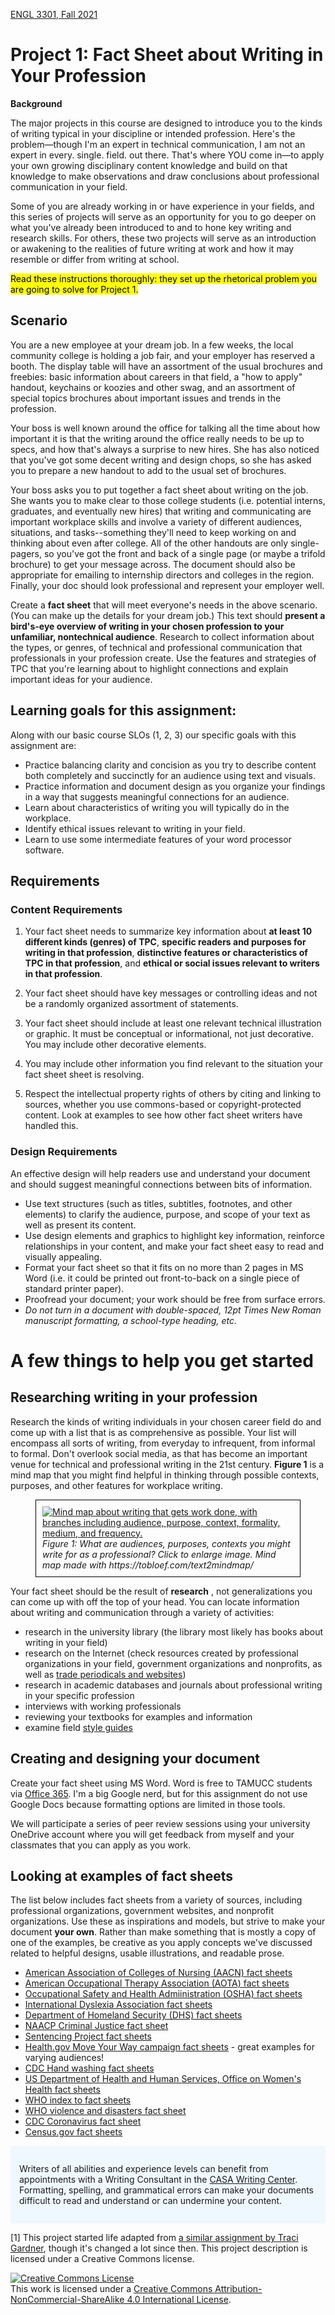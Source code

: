 [ENGL 3301, Fall 2021](index.html)

# Project 1: Fact Sheet about Writing in Your Profession

**Background**

The major projects in this course are designed to introduce you to the kinds of writing typical in your discipline or intended profession. Here's the problem&mdash;though I'm an expert in technical communication, I am not an expert in every. single. field. out there. That's where YOU come in&mdash;to apply your own growing disciplinary content knowledge and build on that knowledge to make observations and draw conclusions about professional communication in your field.

Some of you are already working in or have experience in your fields, and this series of projects will serve as an opportunity for you to go deeper on what you've already been introduced to and to hone key writing and research skills. For others, these two projects will serve as an introduction or awakening to the realities of future writing at work and how it may resemble or differ from writing at school.

<mark>Read these instructions thoroughly: they set up the rhetorical problem you are going to solve for Project 1.</mark>

## Scenario

You are a new employee at your dream job. In a few weeks, the local community college is holding a job fair, and your employer has reserved a booth. The display table will have an assortment of the usual brochures and freebies: basic information about careers in that field, a "how to apply" handout, keychains or koozies and other swag, and an assortment of special topics brochures about important issues and trends in the profession.

Your boss is well known around the office for talking all the time about how important it is that the writing around the office really needs to be up to specs, and how that's always a surprise to new hires. She has also noticed that you've got some decent writing and design chops, so she has asked you to prepare a new handout to add to the usual set of brochures.

Your boss asks you to put together a fact sheet about writing on the job. She wants you to make clear to those college students (i.e. potential interns, graduates, and eventually new hires) that writing and communicating are important workplace skills and involve a variety of different audiences, situations, and tasks--something they'll need to keep working on and thinking about even after college. All of the other handouts are only single-pagers, so you've got the front and back of a single page (or maybe a trifold brochure) to get your message across. The document should also be appropriate for emailing to internship directors and colleges in the region. Finally, your doc should look professional and represent your employer well.

Create a **fact sheet** that will meet everyone's needs in the above scenario. (You can make up the details for your dream job.) This text should **present a bird's-eye overview of writing in your chosen profession to your unfamiliar, nontechnical audience**. Research to collect information about the types, or genres, of technical and professional communication that professionals in your profession create. Use the features and strategies of TPC that you're learning about to highlight connections and explain important ideas for your audience.

## Learning goals for this assignment:

Along with our basic course SLOs (1, 2, 3) our specific goals with this assignment are:

- Practice balancing clarity and concision as you try to describe content both completely and succinctly for an audience using text and visuals.
- Practice information and document design as you organize your findings in a way that suggests meaningful connections for an audience.
- Learn about characteristics of writing you will typically do in the workplace.
- Identify ethical issues relevant to writing in your field.
- Learn to use some intermediate features of your word processor software.

## Requirements

### Content Requirements

1. Your fact sheet needs to summarize key information about **at least 10 different kinds (genres) of TPC**, **specific readers and purposes for writing in that profession**, **distinctive features or characteristics of TPC in that profession**, and **ethical or social issues relevant to writers in that profession**.

2. Your fact sheet should have key messages or controlling ideas and not be a randomly organized assortment of statements.

2. Your fact sheet should include at least one relevant technical illustration or graphic. It must be conceptual or informational, not just decorative. You may include other decorative elements.

3. You may include other information you find relevant to the situation your fact sheet sheet is resolving.

4. Respect the intellectual property rights of others by citing and linking to sources, whether you use commons-based or copyright-protected content. Look at examples to see how other fact sheet writers have handled this.

### Design Requirements

An effective design will help readers use and understand your document and should suggest meaningful connections between bits of information.

- Use text structures (such as titles, subtitles, footnotes, and other elements) to clarify the audience, purpose, and scope of your text as well as present its content.
- Use design elements and graphics to highlight key information, reinforce relationships in your content, and make your fact sheet easy to read and visually appealing.
- Format your fact sheet so that it fits on no more than 2 pages in MS Word (i.e. it could be printed out front-to-back on a single piece of standard printer paper).
- Proofread your document; your work should be free from surface errors.
- *Do not turn in a document with double-spaced, 12pt Times New Roman manuscript formatting, a school-type heading, etc.*

# A few things to help you get started

## Researching writing in your profession

Research the kinds of writing individuals in your chosen career field do and come up with a list that is as comprehensive as possible. Your list will encompass all sorts of writing, from everyday to infrequent, from informal to formal. Don&#39;t overlook social media, as that has become an important venue for technical and professional writing in the 21st century. **Figure 1** is a mind map that you might find helpful in thinking through possible contexts, purposes, and other features for workplace writing.

<figure style="border:1px black solid; padding: 2%;">
<a href="https://cdmandrews.github.io/3301/weekly/media/writing-work.png"><img src="weekly/media/writing-work.png" alt="Mind map about writing that gets work done, with branches including audience, purpose, context, formality, medium, and frequency."/></a>
<figcaption><i>Figure 1: What are audiences, purposes, contexts you might write for as a professional? Click to enlarge image. Mind map made with https://tobloef.com/text2mindmap/</i></figcaption>
</figure>
<p></p>

Your fact sheet should be the result of **research** , not generalizations you can come up with off the top of your head. You can locate information about writing and communication through a variety of activities:

- research in the university library (the library most likely has books about writing in your field)
- research on the Internet (check resources created by professional organizations in your field, government organizations and nonprofits, as well as [trade periodicals and websites](https://youtu.be/ODk6My5y1WA))
- research in academic databases and journals about professional writing in your specific profession
- interviews with working professionals
- reviewing your textbooks for examples and information
- examine field [style guides](https://en.wikipedia.org/wiki/Style_guide)

## Creating and designing your document

Create your fact sheet using MS Word. Word is free to TAMUCC students via [Office 365](http://it.tamucc.edu/Office365/Office365.html). I'm a big Google nerd, but for this assignment do not use Google Docs because formatting options are limited in those tools.

We will participate a series of peer review sessions using your university OneDrive account where you will get feedback from myself and your classmates that you can apply as you work.

## Looking at examples of fact sheets

The list below includes fact sheets from a variety of sources, including professional organizations, government websites, and nonprofit organizations. Use these as inspirations and models, but strive to make your document **your own**. Rather than make something that is mostly a copy of one of the examples, be creative as you apply concepts we've discussed related to helpful designs, usable illustrations, and readable prose.

 - [American Association of Colleges of Nursing (AACN) fact sheets](https://www.aacnnursing.org/News-Information/Fact-Sheets)
 - [American Occupational Therapy Association (AOTA) fact sheets](https://www.aota.org/About-Occupational-Therapy/Professionals/Master-List.aspx)
 - [Occupational Safety and Health Admiinistration (OSHA) fact sheets](https://www.osha.gov/pls/publications/publication.AthruZ?pType=Types&pID=2)
 - [International Dyslexia Association fact sheets](https://dyslexiaida.org/fact-sheets/)
 - [Department of Homeland Security (DHS) fact sheets](https://www.dhs.gov/news-releases/fact-sheets)
 - [NAACP Criminal Justice fact sheet](https://www.naacp.org/criminal-justice-fact-sheet/)
 - [Sentencing Project fact sheets](https://www.sentencingproject.org/criminal-justice-facts/)
 - [Health.gov Move Your Way campaign fact sheets](https://health.gov/our-work/physical-activity/move-your-way-campaign#factsheets) - great examples for varying audiences!
 - [CDC Hand washing fact sheets](https://www.cdc.gov/handwashing/fact-sheets.html)
 - [US Department of Health and Human Services, Office on Women's Health fact sheets](https://www.womenshealth.gov/patient-materials/resource/fact-sheets)
 - [WHO index to fact sheets](https://www.who.int/news-room/fact-sheets)
 - [WHO violence and disasters fact sheet](https://www.who.int/violence_injury_prevention/publications/violence/violence_disasters.pdf?ua=1)
 - [CDC Coronavirus fact sheet](https://www.cdc.gov/coronavirus/2019-ncov/downloads/2019-ncov-factsheet.pdf)
 - [Census.gov fact sheets](https://www.census.gov/library/fact-sheets.html)

<div style="background-color: aliceblue; padding: 1em;">
<p>Writers of all abilities and experience levels can benefit from appointments with a Writing Consultant in the <a href="http://casa.tamucc.edu/wc.php" >CASA Writing Center</a>. Formatting, spelling, and grammatical errors can make your documents difficult to read and understand or can undermine your content.</p>
</div>

[1] This project started life adapted from [a similar assignment by Traci Gardner](http://3764s16.tracigardner.com/assignments/project-2-analysis-of-writing-in-your-field-2/), though it's changed a lot since then. This project description is licensed under a Creative Commons license.

<a rel="license" href="http://creativecommons.org/licenses/by-nc-sa/4.0/"><img alt="Creative Commons License" style="border-width:0" src="https://i.creativecommons.org/l/by-nc-sa/4.0/88x31.png" /></a><br />This work is licensed under a <a rel="license" href="http://creativecommons.org/licenses/by-nc-sa/4.0/">Creative Commons Attribution-NonCommercial-ShareAlike 4.0 International License</a>.

